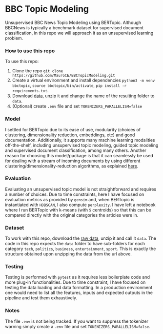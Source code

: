# BBC Topic Modeling
Unsupervised BBC News Topic Modeling using BERTopic. Although BBCNews is typically a benchmark dataset for supervised document classification, in this repo we will approach it as an unsupervised learning problem.

### How to use this repo
To use this repo:
1. Clone the repo `git clone https://github.com/MauroCE/BBCTopicModeling.git`
2. Create a virtual environment and install dependencies `python3 -m venv bbctopic`, `source bbctopic/bin/activate`, `pip install -r requirements.txt`.
3. Download [data](http://mlg.ucd.ie/files/datasets/bbc-fulltext.zip), unzip it and change the name of the resulting folder to `data`.
4. (Optional) create `.env` file and set `TOKENIZERS_PARALLELISM=false`

### Model
I settled for BERTopic due to its ease of use, modularity (choices of clustering, dimensionality reduction, embeddings, etc) and good documentation. Additionally, it supports many machine learning modalities off-the-shelf, including unsupervised topic modeling, guided topic modeling and supervised document classification, among many others. 
Another reason for choosing this model/package is that it can seamlessly be used for dealing with a stream of incoming documents by using different clustering/dimensionality-reduction algorithms, as explained [here](https://maartengr.github.io/BERTopic/getting_started/online/online.html).

### Evaluation
Evaluating an unsupervised topic model is not straightforward and requires a number of choices. Due to time constraints, here I have focused on evaluation metrics as provided by `gensim` and, when BERTopic is instantiated with `HDBSCAN`, I also compute `perplexity`. I have left a notebook where I run BERTopic with k-means (with `5` centroids) so that this can be compared directly with the original categories the articles were in. 

### Dataset
To work with this repo, download the [raw data](http://mlg.ucd.ie/files/datasets/bbc-fulltext.zip), unzip it and call it `data`. The code in this repo expects the `data` folder to have sub-folders for each category `tech`, `politics`, `business`, `entertainment`, `sport`. This is exactly the structure obtained upon unzipping the data from the url above.  

### Testing
Testing is performed with `pytest` as it requires less boilerplate code and more plug-in functionalities. Due to time constraint, I have focused on testing the data loading and data formatting. In a production environment one would need to list all the features, inputs and expected outputs in the pipeline and test them exhaustively.

### Notes
The file `.env` is not being tracked. If you want to suppress the tokenizer warning simply create a `.env` file and set `TOKENIZERS_PARALLELISM=false`.
